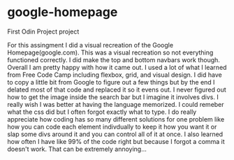 # google-homepage
First Odin Project project

For this assingment I did a visual recreation of the Google Homepage(google.com). This was a visual recreation so not everything functioned correctly. I did make the top and bottom navbars work though. Overall I am pretty happy with how 
it came out. I used a lot of what I learned from Free Code Camp including flexbox, grid, and visual design. I did have to copy a little bit from Google to figure out a few things but by the end I delated most of that code and replaced
it so it evens out. I never figured out how to get the image inside the search bar but I imagine it involves divs. I really wish I was better at having the language memorized. I could remeber what the css did but I often forgot 
exactly what to type. I do really appreciate how coding has so many different solutions for one problem like how you can code each element indivdually to keep it how you want it or slap some divs around it and you can control all of it
at once. I also learned how often I have like 99% of the code right but because I forgot a comma it doesn't work. That can be extremely annoying...

